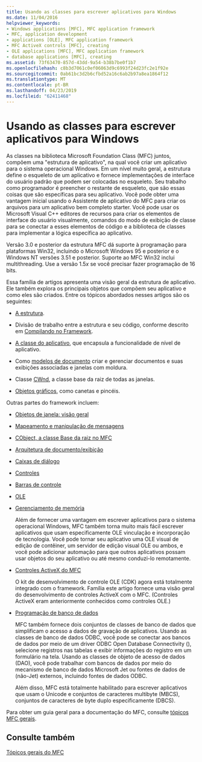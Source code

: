 ```yaml
---
title: Usando as classes para escrever aplicativos para Windows
ms.date: 11/04/2016
helpviewer_keywords:
- Windows applications [MFC], MFC application framework
- MFC, application development
- applications [OLE], MFC application framework
- MFC ActiveX controls [MFC], creating
- OLE applications [MFC], MFC application framework
- database applications [MFC], creating
ms.assetid: 73f63470-857d-43dd-9a54-b38b7be0f1b7
ms.openlocfilehash: c8b3d7061c0ef06063d9c6993f24d23fc2e1f92e
ms.sourcegitcommit: 0ab61bc3d2b6cfbd52a16c6ab2b97a8ea1864f12
ms.translationtype: MT
ms.contentlocale: pt-BR
ms.lasthandoff: 04/23/2019
ms.locfileid: "62411468"
---
```

# <a name="using-the-classes-to-write-applications-for-windows"></a>Usando as classes para escrever aplicativos para Windows

As classes na biblioteca Microsoft Foundation Class (MFC) juntos, compõem uma "estrutura de aplicativo", na qual você criar um aplicativo para o sistema operacional Windows. Em um nível muito geral, a estrutura define o esqueleto de um aplicativo e fornece implementações de interface do usuário padrão que podem ser colocadas no esqueleto. Seu trabalho como programador é preencher o restante de esqueleto, que são essas coisas que são específicas para seu aplicativo. Você pode obter uma vantagem inicial usando o Assistente de aplicativo do MFC para criar os arquivos para um aplicativo bem completo starter. Você pode usar os Microsoft Visual C++ editores de recursos para criar os elementos de interface do usuário visualmente, comandos do modo de exibição de classe para se conectar a esses elementos de código e a biblioteca de classes para implementar a lógica específica ao aplicativo.

Versão 3.0 e posterior da estrutura MFC dá suporte à programação para plataformas Win32, incluindo o Microsoft Windows 95 e posterior e o Windows NT versões 3.51 e posterior. Suporte ao MFC Win32 inclui multithreading. Use a versão 1.5*x* se você precisar fazer programação de 16 bits.

Essa família de artigos apresenta uma visão geral da estrutura de aplicativo. Ele também explora os principais objetos que compõem seu aplicativo e como eles são criados. Entre os tópicos abordados nesses artigos são os seguintes:

- [A estrutura](../mfc/framework-mfc.md).

- Divisão de trabalho entre a estrutura e seu código, conforme descrito em [Compilando no Framework](../mfc/building-on-the-framework.md).

- [A classe do aplicativo](../mfc/cwinapp-the-application-class.md), que encapsula a funcionalidade de nível de aplicativo.

- Como [modelos de documento](../mfc/document-templates-and-the-document-view-creation-process.md) criar e gerenciar documentos e suas exibições associadas e janelas com moldura.

- Classe [CWnd](../mfc/window-objects.md), a classe base da raiz de todas as janelas.

- [Objetos gráficos](../mfc/graphic-objects.md), como canetas e pincéis.

Outras partes do framework incluem:

- [Objetos de janela: visão geral](../mfc/window-objects.md)

- [Mapeamento e manipulação de mensagens](../mfc/message-handling-and-mapping.md)

- [CObject, a classe Base da raiz no MFC](../mfc/using-cobject.md)

- [Arquitetura de documento/exibição](../mfc/document-view-architecture.md)

- [Caixas de diálogo](../mfc/dialog-boxes.md)

- [Controles](../mfc/controls-mfc.md)

- [Barras de controle](../mfc/control-bars.md)

- [OLE](../mfc/ole-in-mfc.md)

- [Gerenciamento de memória](../mfc/memory-management.md)

   Além de fornecer uma vantagem em escrever aplicativos para o sistema operacional Windows, MFC também torna muito mais fácil escrever aplicativos que usam especificamente OLE vinculação e incorporação de tecnologia. Você pode tornar seu aplicativo uma OLE visual de edição de contêiner, um servidor de edição visual OLE ou ambos, e você pode adicionar automação para que outros aplicativos possam usar objetos do seu aplicativo ou até mesmo conduzi-lo remotamente.

- [Controles ActiveX do MFC](../mfc/mfc-activex-controls.md)

   O kit de desenvolvimento de controle OLE (CDK) agora está totalmente integrado com o framework. Família este artigo fornece uma visão geral do desenvolvimento de controles ActiveX com o MFC. (Controles ActiveX eram anteriormente conhecidos como controles OLE.)

- [Programação de banco de dados](../data/data-access-programming-mfc-atl.md)

   MFC também fornece dois conjuntos de classes de banco de dados que simplificam o acesso a dados de gravação de aplicativos. Usando as classes de banco de dados ODBC, você pode se conectar aos bancos de dados por meio de um driver ODBC Open Database Connectivity (), selecione registros nas tabelas e exibir informações do registro em um formulário na tela. Usando as classes de objeto de acesso de dados (DAO), você pode trabalhar com bancos de dados por meio do mecanismo de banco de dados Microsoft Jet ou fontes de dados de (não-Jet) externos, incluindo fontes de dados ODBC.

   Além disso, MFC está totalmente habilitado para escrever aplicativos que usam o Unicode e conjuntos de caracteres multibyte (MBCS), conjuntos de caracteres de byte duplo especificamente (DBCS).

Para obter um guia geral para a documentação do MFC, consulte [tópicos MFC gerais](../mfc/general-mfc-topics.md).

## <a name="see-also"></a>Consulte também

[Tópicos gerais do MFC](../mfc/general-mfc-topics.md)
